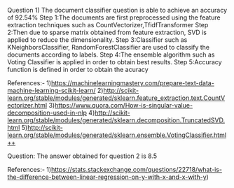 Question 1)
The document classifier question is able to achieve an accuracy of 92.54%
Step 1:The documents are first preprocessed using the feature extraction techniques such as CountVectorizer,TfidfTransformer
Step 2:Then due to sparse matrix obtained from feature extraction, SVD is applied to reduce the dimensionality.
Step 3:Classifier such as KNeighborsClassifier, RandomForestClassifier are used to classify the documents according to labels. 
Step 4:The ensemble algorithm such as Voting Classifier is applied in order to obtain best results.
Step 5:Accuracy function is defined in order to obtain the acuracy

References:-
1)https://machinelearningmastery.com/prepare-text-data-machine-learning-scikit-learn/
2)http://scikit-learn.org/stable/modules/generated/sklearn.feature_extraction.text.CountVectorizer.html
3)https://www.quora.com/How-is-singular-value-decomposition-used-in-nlp
4)http://scikit-learn.org/stable/modules/generated/sklearn.decomposition.TruncatedSVD.html
5)http://scikit-learn.org/stable/modules/generated/sklearn.ensemble.VotingClassifier.html++

Question:
The answer obtained for question 2 is 8.5

References:-
1)https://stats.stackexchange.com/questions/22718/what-is-the-difference-between-linear-regression-on-y-with-x-and-x-with-y)